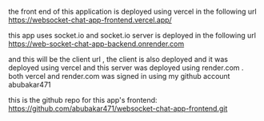 the front end of this application is deployed using vercel in the following url
https://websocket-chat-app-frontend.vercel.app/

this app uses socket.io and socket.io server is deployed in the following url
https://web-socket-chat-app-backend.onrender.com

and this will be the client url , the client is also deployed and it was deployed using vercel
and this server was deployed using render.com . both vercel and render.com was signed in using my
github account abubakar471

this is the github repo for this app's  frontend:
https://github.com/abubakar471/websocket-chat-app-frontend.git
